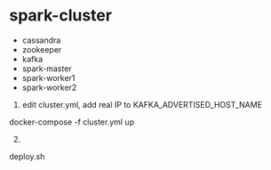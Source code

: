 # spark-cluster

- cassandra
- zookeeper
- kafka
- spark-master
- spark-worker1
- spark-worker2

1. edit cluster.yml, add real IP to KAFKA_ADVERTISED_HOST_NAME 

docker-compose -f cluster.yml up

2.
deploy.sh



